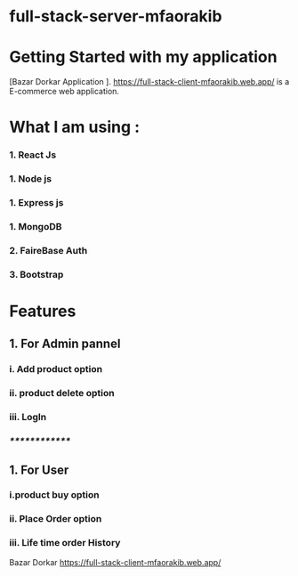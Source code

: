 # full-stack-server-mfaorakib
# Getting Started with my application

[Bazar Dorkar Application ]. https://full-stack-client-mfaorakib.web.app/ is a E-commerce web application.

# What I am using :

### 1. React Js

### 1. Node js

### 1. Express js

### 1. MongoDB

### 2. FaireBase Auth

### 3.  Bootstrap 

# Features

## 1. For Admin pannel

### i. Add product option

### ii. product delete option

### iii. LogIn  

### ***\*\*\*\*****\*\*\*\*****\*\*\*\****

## 1. For User

### i.product buy option

### ii. Place Order option

### iii. Life time order History
Bazar Dorkar 
https://full-stack-client-mfaorakib.web.app/ 